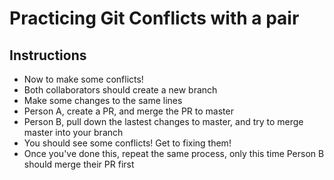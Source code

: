 # Practicing Git Conflicts with a pair

## Instructions
- Now to make some conflicts!
- Both collaborators should create a new branch
- Make some changes to the same lines
- Person A, create a PR, and merge the PR to master
- Person B, pull down the lastest changes to master, and try to merge master
  into your branch
- You should see some conflicts! Get to fixing them!
- Once you've done this, repeat the same process, only this time Person B
  should merge their PR first
